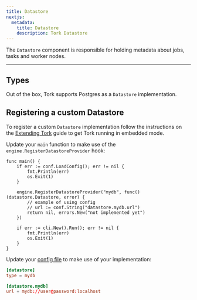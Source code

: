 ```yaml
---
title: Datastore
nextjs:
  metadata:
    title: Datastore
    description: Tork Datastore
---
```


The `Datastore` component is responsible for holding metadata about jobs, tasks and worker nodes.

---

## Types
Out of the box, Tork supports Postgres as a `Datastore` implementation.

## Registering a custom Datastore

To register a custom `Datastore` implementation follow the instructions on the [Extending Tork](/extend) guide to get Tork running in embedded mode.

Update your `main` function to make use of the `engine.RegisterDatastoreProvider` hook:

```golang
func main() {
	if err := conf.LoadConfig(); err != nil {
		fmt.Println(err)
		os.Exit(1)
	}

	engine.RegisterDatastoreProvider("mydb", func() (datastore.Datastore, error) {
        // example of using config
        // url := conf.String("datastore.mydb.url")
		return nil, errors.New("not implemented yet")
	})

	if err := cli.New().Run(); err != nil {
		fmt.Println(err)
		os.Exit(1)
	}
}
```

Update your [config file](/config) to make use of your implementation:

```toml
[datastore]
type = mydb

[datastore.mydb]
url = mydb://user@password:localhost
```
